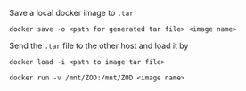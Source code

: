 Save a local docker image to `.tar`

```docker
docker save -o <path for generated tar file> <image name>
```

Send the `.tar` file to the other host and load it by

```docker
docker load -i <path to image tar file>
```


```docker
docker run -v /mnt/ZOD:/mnt/ZOD <image name>
```